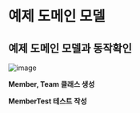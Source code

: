 # 예제 도메인 모델

## 예제 도메인 모델과 동작확인

![image](https://user-images.githubusercontent.com/106286686/226161256-6747b51d-df7b-4ba2-aa5d-1f5da48f0613.png)

**Member, Team 클래스 생성**

**MemberTest 테스트 작성**
